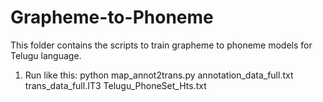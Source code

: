 # Grapheme-to-Phoneme
This folder contains the scripts to train grapheme to phoneme models for Telugu language.

1) Run like this: python map_annot2trans.py annotation_data_full.txt trans_data_full.IT3 Telugu_PhoneSet_Hts.txt
